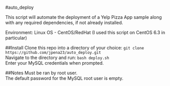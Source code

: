 #auto_deploy

This script will automate the deployment of a Yelp Pizza App sample along with any required dependencies, if not already installed.

Environment: Linux OS - CentOS/RedHat (I used this script on CentOS 6.3 in particular)

##Install
Clone this repo into a directory of your choice: `git clone https://github.com/jpena23/auto_deploy.git`<br /> 
Navigate to the directory and run: `bash deploy.sh`<br /> 
Enter your MySQL credentials when prompted.<br />

##Notes 
Must be ran by root user.<br />
The default password for the MySQL root user is empty.<br />
